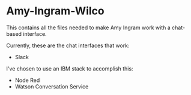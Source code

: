 # Amy-Ingram-Wilco

This contains all the files needed to make Amy Ingram work with a chat-based interface.

Currently, these are the chat interfaces that work:
* Slack

I've chosen to use an IBM stack to accomplish this:
* Node Red
* Watson Conversation Service
